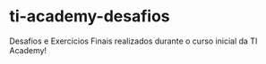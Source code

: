 # ti-academy-desafios
Desafios e Exercícios Finais realizados durante o curso inicial da TI Academy!
